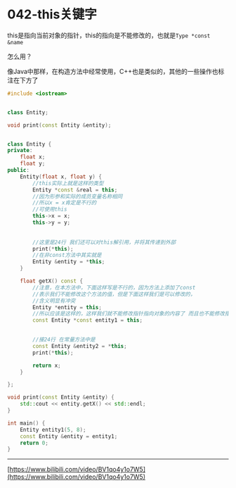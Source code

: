 # 042-this关键字

this是指向当前对象的指针，this的指向是不能修改的，也就是`Type *const &name`

怎么用？

像Java中那样，在构造方法中经常使用，C++也是类似的，其他的一些操作也标注在下方了

```c++
#include <iostream>


class Entity;

void print(const Entity &entity);


class Entity {
private:
    float x;
    float y;
public:
    Entity(float x, float y) {
        //this实际上就是这样的类型
        Entity *const &real = this;
        //因为形参和实际的成员变量名称相同
        //所以x = x肯定是不行的
        //可使用this
        this->x = x;
        this->y = y;
        
        
        //这里是24行 我们还可以对this解引用，并将其传递到外部
        print(*this);
        //在非const方法中其实就是
        Entity &entity = *this;
    }

    float getX() const {
        //注意，在本方法中，下面这样写是不行的，因为方法上添加了const
        //表示我们不能修改这个方法的值，但是下面这样我们是可以修改的，
        //含义明显有冲突
        Entity *entity = this;
        //所以应该是这样的，这样我们就不能修改指针指向对象的内容了 而且也不能修改指针指向的内容
        const Entity *const entity1 = this;

        
        //接24行 在常量方法中是
        const Entity &entity2 = *this;
        print(*this);

        return x;
    }

};

void print(const Entity &entity) {
    std::cout << entity.getX() << std::endl;
}

int main() {
    Entity entity1(5, 8);
    const Entity &entity = entity1;
    return 0;
}
```

******************


[https://www.bilibili.com/video/BV1qo4y1o7W5](https://www.bilibili.com/video/BV1qo4y1o7W5)